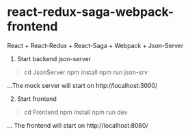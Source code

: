# react-redux-saga-webpack-frontend
React + React-Redux + React-Saga + Webpack + Json-Server  

1. Start backend json-server

> cd JsonServer
> npm install
> npm run json-srv

...The mock server will start on http://localhost:3000/

2. Start frontend

> cd Frontend
> npm install
> npm run dev

... The frontend will start on http://localhost:8080/
